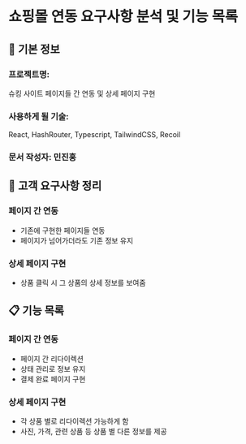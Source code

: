 # 쇼핑몰 연동 요구사항 분석 및 기능 목록

## 📌 기본 정보
### 프로젝트명: 
슈킹 사이트 페이지들 간 연동 및 상세 페이지 구현

### 사용하게 될 기술: 
React, HashRouter, Typescript, TailwindCSS, Recoil

### 문서 작성자: 민진홍

## 📝 고객 요구사항 정리
### 페이지 간 연동
- 기존에 구현한 페이지들 연동
- 페이지가 넘어가더라도 기존 정보 유지
### 상세 페이지 구현
- 상품 클릭 시 그 상품의 상세 정보를 보여줌

## 📋 기능 목록
### 페이지 간 연동
- 페이지 간 리다이렉션
- 상태 관리로 정보 유지
- 결제 완료 페이지 구현
### 상세 페이지 구현
- 각 상품 별로 리다이렉션 가능하게 함
- 사진, 가격, 관련 상품 등 상품 별 다른 정보를 제공
